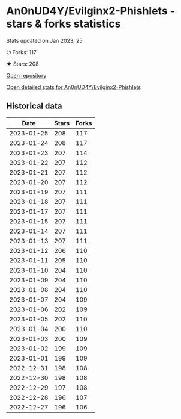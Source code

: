 # An0nUD4Y/Evilginx2-Phishlets - stars & forks statistics

Stats updated on Jan 2023, 25

☋ Forks: 117

★ Stars: 208

[Open repository](https://github.com/An0nUD4Y/Evilginx2-Phishlets)

[Open detailed stats for An0nUD4Y/Evilginx2-Phishlets](https://reviewgithub.com/rep/An0nUD4Y/Evilginx2-Phishlets)

## Historical data
| Date | Stars | Forks |
|------|-------|-------|
| 2023-01-25 | 208 | 117 | 
| 2023-01-24 | 208 | 117 | 
| 2023-01-23 | 207 | 114 | 
| 2023-01-22 | 207 | 112 | 
| 2023-01-21 | 207 | 112 | 
| 2023-01-20 | 207 | 112 | 
| 2023-01-19 | 207 | 111 | 
| 2023-01-18 | 207 | 111 | 
| 2023-01-17 | 207 | 111 | 
| 2023-01-15 | 207 | 111 | 
| 2023-01-14 | 207 | 111 | 
| 2023-01-13 | 207 | 111 | 
| 2023-01-12 | 206 | 110 | 
| 2023-01-11 | 205 | 110 | 
| 2023-01-10 | 204 | 110 | 
| 2023-01-09 | 204 | 110 | 
| 2023-01-08 | 204 | 110 | 
| 2023-01-07 | 204 | 109 | 
| 2023-01-06 | 202 | 109 | 
| 2023-01-05 | 202 | 110 | 
| 2023-01-04 | 200 | 110 | 
| 2023-01-03 | 200 | 109 | 
| 2023-01-02 | 199 | 109 | 
| 2023-01-01 | 199 | 109 | 
| 2022-12-31 | 198 | 108 | 
| 2022-12-30 | 198 | 108 | 
| 2022-12-29 | 197 | 108 | 
| 2022-12-28 | 196 | 107 | 
| 2022-12-27 | 196 | 106 | 

